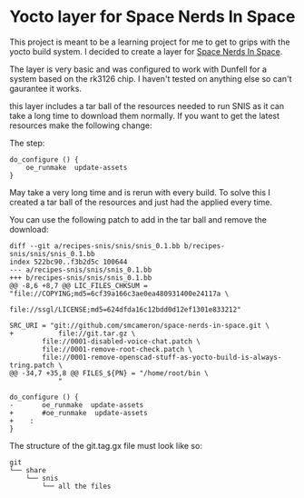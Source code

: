 # Yocto layer for Space Nerds In Space

This project is meant to be a learning project for me to get to grips with the yocto build system.
I decided to create a layer for [Space Nerds In Space](https://github.com/smcameron/space-nerds-in-space).

The layer is very basic and was configured to work with Dunfell for a system based on the rk3126 chip. I haven't tested on anything else so can't gaurantee it works.

this layer includes a tar ball of the resources needed to run SNIS as it can take a long time to download them normally. If you want to get the latest resources make the following change:

The step: 

    do_configure () {  
        oe_runmake  update-assets  
    }  

May take a very long time and is rerun with every build.
To solve this I created a tar ball of the resources and just had the applied every time.

You can use the following patch to add in the tar ball and remove the download:

    diff --git a/recipes-snis/snis/snis_0.1.bb b/recipes-snis/snis/snis_0.1.bb
    index 522bc90..f3b2d5c 100644
    --- a/recipes-snis/snis/snis_0.1.bb
    +++ b/recipes-snis/snis/snis_0.1.bb
    @@ -8,6 +8,7 @@ LIC_FILES_CHKSUM = "file://COPYING;md5=6cf39a166c3ae0ea480931400e24117a \
                        file://ssgl/LICENSE;md5=624dfda16c12bdd0d12ef1301e833212"

    SRC_URI = "git://github.com/smcameron/space-nerds-in-space.git \
    +           file://git.tar.gz \
            file://0001-disabled-voice-chat.patch \
            file://0001-remove-root-check.patch \
            file://0001-remove-openscad-stuff-as-yocto-build-is-always-tring.patch \
    @@ -34,7 +35,8 @@ FILES_${PN} = "/home/root/bin \
                "

    do_configure () {
    -       oe_runmake  update-assets
    +       #oe_runmake  update-assets
    +    :
    }

The structure of the git.tag.gx file must look like so:  

    git  
    └── share  
        └── snis  
            └── all the files  
